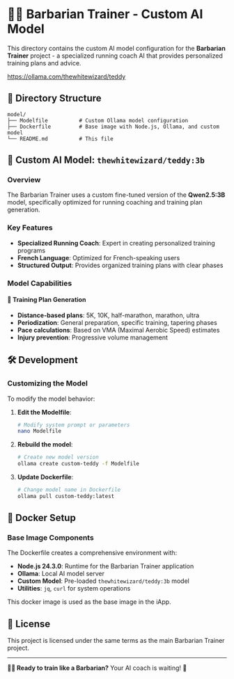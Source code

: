 # 🏃‍♂️ Barbarian Trainer - Custom AI Model

This directory contains the custom AI model configuration for the **Barbarian Trainer** project - a specialized running coach AI that provides personalized training plans and advice.

https://ollama.com/thewhitewizard/teddy

## 📁 Directory Structure

```
model/
├── Modelfile          # Custom Ollama model configuration
├── Dockerfile         # Base image with Node.js, Ollama, and custom model
└── README.md          # This file
```

## 🤖 Custom AI Model: `thewhitewizard/teddy:3b`

### Overview
The Barbarian Trainer uses a custom fine-tuned version of the **Qwen2.5:3B** model, specifically optimized for running coaching and training plan generation.

### Key Features
- **Specialized Running Coach**: Expert in creating personalized training programs
- **French Language**: Optimized for French-speaking users
- **Structured Output**: Provides organized training plans with clear phases

### Model Capabilities

#### 🎯 Training Plan Generation
- **Distance-based plans**: 5K, 10K, half-marathon, marathon, ultra
- **Periodization**: General preparation, specific training, tapering phases
- **Pace calculations**: Based on VMA (Maximal Aerobic Speed) estimates
- **Injury prevention**: Progressive volume management

## 🛠️ Development

### Customizing the Model
To modify the model behavior:

1. **Edit the Modelfile**:
   ```bash
   # Modify system prompt or parameters
   nano Modelfile
   ```

2. **Rebuild the model**:
   ```bash
   # Create new model version
   ollama create custom-teddy -f Modelfile
   ```

3. **Update Dockerfile**:
   ```dockerfile
   # Change model name in Dockerfile
   ollama pull custom-teddy:latest
   ```

## 🐳 Docker Setup

### Base Image Components
The Dockerfile creates a comprehensive environment with:

- **Node.js 24.3.0**: Runtime for the Barbarian Trainer application
- **Ollama**: Local AI model server
- **Custom Model**: Pre-loaded `thewhitewizard/teddy:3b` model
- **Utilities**: `jq`, `curl` for system operations

This docker image is used as the base image in the iApp.

## 📄 License

This project is licensed under the same terms as the main Barbarian Trainer project.

---

**🏃‍♂️ Ready to train like a Barbarian?** Your AI coach is waiting! 🚀
